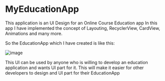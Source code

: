 # MyEducationApp
This application is an UI Design for an Online Course Education app
In this app I have implemented the concept of Layouting, RecyclerView,
CardView, Animations and many more.

So the EducationApp which I have created is like this:

![image](https://user-images.githubusercontent.com/57533275/78525200-1833e080-77f4-11ea-997d-45b95fc18952.png)

This UI can be used by anyone who is willing to develop an education application
and wants UI part for it. This will make it easier for other developers to design and UI part for their EducationApp

